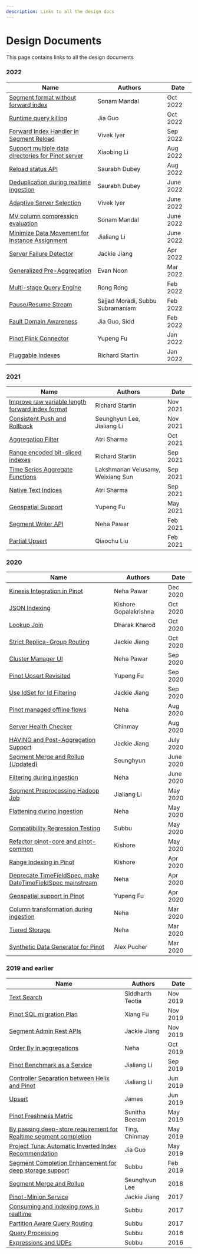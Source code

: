 ```yaml
---
description: Links to all the design docs
---
```


# Design Documents

This page contains links to all the design documents

### 2022

| Name                                                                                                                                                                | Authors                          | Date      |
| ------------------------------------------------------------------------------------------------------------------------------------------------------------------- | -------------------------------- | --------- |
| [Segment format without forward index](https://docs.google.com/document/d/1MNLLhYCg5e-UFBQ6wTBODd41sDsbjevwRfwoGuNowWw/edit#heading=h.jwlk6va28akf)                 | Sonam Mandal                     | Oct 2022  |
| [Runtime query killing](https://docs.google.com/document/d/1Z9DYAfKznHQI9Wn8BjTWZYTcNRVGiPP0B8aEP3w\_1jQ/edit#heading=h.o3jia8j0k10u)                               | Jia Guo                          | Oct 2022  |
| [Forward Index Handler in Segment Reload](https://docs.google.com/document/d/1Gai0DHBnyR4joG\_8AcoR-27\_exEBTpVfTFU04HyPdd8/edit#heading=h.liwwtls82n1z)            | Vivek Iyer                       | Sep 2022  |
| [Support multiple data directories for Pinot server](https://docs.google.com/document/d/1B\_8k2XGMrxfFAo\_g-MEjEPGj84Xy8YW4-yUiZ2BQkuE/edit#heading=h.2ic29gs71g43) | Xiaobing Li                      | Aug 2022  |
| [Reload status API](https://docs.google.com/document/d/1Eqn2FDDIhCr8G2JFlifs5FjT0LsVPfpPTpdJIJvorwI/edit?usp=sharing)												  | Saurabh Dubey					 | Aug 2022  |
| [Deduplication during realtime ingestion](https://docs.google.com/document/d/17sOSRQ1slff30z7jDc0ec5qKwv0xSfPkDjpMOY07POQ/edit?usp=sharing)						  | Saurabh Dubey					 | June 2022 |
| [Adaptive Server Selection](https://docs.google.com/document/d/1w8YVpKIj0S62NvwDpf1HgruwxJYJ6ODuKQLjGXupH8w/edit#heading=h.u87pirlgxhmf)                            | Vivek Iyer                       | June 2022 |
| [MV column compression evaluation](https://docs.google.com/document/d/1BWtNKvxL1Uaydni\_BJCgWN8i9\_WeSdgL3Ksh4IpY\_K0/edit)                                         | Sonam Mandal                     | June 2022 |
| [Minimize Data Movement for Instance Assignment](https://docs.google.com/document/d/1\_Fn-yNjt9Ih0SQiIqIhCEvE9BvYugvAhB4tgWH-VoWE/edit)                             | Jialiang Li                      | June 2022 |
| [Server Failure Detector](https://docs.google.com/document/d/1X32OMT6lC4pCveQVzK6OvRlaW0kE9HZ2vn\_EHzesM1w/edit?usp=sharing)                                        | Jackie Jiang                     | Apr 2022  |
| [Generalized Pre-Aggregation](https://docs.google.com/document/d/17nMXwmDa7-eopzSaQ4XhbfnbF7myQMzDshanSPXLK0s/edit?usp=sharing)                                     | Evan Noon                        | Mar 2022  |
| [Multi-stage Query Engine](https://docs.google.com/document/d/10-vL\_bUrI-Pi2oYudWyUlQl9Kf0cLrW-Z8hGczkCPik/edit?usp=sharing)                                       | Rong Rong                        | Feb 2022  |
| [Pause/Resume Stream](https://docs.google.com/document/d/1uuXuif0SfMTnH3ykfuzXXNjh-LyszjilodD\_mdlilZg/edit)                                                        | Sajjad Moradi, Subbu Subramaniam | Feb 2022  |
| [Fault Domain Awareness](https://docs.google.com/document/d/1KmJ1DsYXVdzrojj\_JYBHRJ2gRMQ5y-o63YqPs7ei7nI/edit)                                                     | Jia Guo, Sidd                    | Feb 2022  |
| [Pinot Flink Connector](https://docs.google.com/document/d/1GVoFHOHSDPs1MEDKEmKguKwWMqM1lwQKj2e64RAKDf8/edit#heading=h.uvocz0dwkepo)                                | Yupeng Fu                        | Jan 2022  |
| [Pluggable Indexes](https://docs.google.com/document/d/1Slu7klgQn\_3RcEJWUuHq9AF0v5ZDA9M2Y0dy8iqrtLQ/edit)                                                          | Richard Startin                  | Jan 2022  |

### 2021

| Name                                                                                                                                     | Authors                           | Date     |
| ---------------------------------------------------------------------------------------------------------------------------------------- | --------------------------------- | -------- |
| [Improve raw variable length forward index format](https://docs.google.com/document/d/1Y7MyQGmDD2fI7brOOFQtToxd8ML837qRuc3IlNYFvCw/edit) | Richard Startin                   | Nov 2021 |
| [Consistent Push and Rollback](https://docs.google.com/document/d/1PUy4wSUPFyEWEW3a88Mipdug3cPj4EpV\_\_lx-BVUTYk/edit?usp=sharing)       | Seunghyun Lee, Jialiang Li        | Nov 2021 |
| [Aggregation Filter](https://docs.google.com/document/d/1qJzG1CmyVZpLN6rdI8V0zUWEaIjQ86hDL9XwrcPKcTs/edit?usp=sharing)                   | Atri Sharma                       | Oct 2021 |
| [Range encoded bit-sliced indexes](https://docs.google.com/document/d/1se2OgqXJiD7r7S7U6SUmTIAApO66QIrAYosxvXHEXlw/edit)                 | Richard Startin                   | Sep 2021 |
| [Time Series Aggregate Functions](https://docs.google.com/document/d/1D5tyd-gFIe5QjL8XYLQmL5\_traw-jtKkzeF96G3naes/edit?usp=sharing)     | Lakshmanan Velusamy, Weixiang Sun | Sep 2021 |
| [Native Text Indices](https://docs.google.com/document/d/1PMhoRy6WF46C4d4mw0LVe9b8Vjqes6vsXZkmxXzMYzw/edit?usp=sharing)                  | Atri Sharma                       | Sep 2021 |
| [Geospatial Support](https://docs.google.com/document/d/1Mkm5RHS\_tof-vIUt5-UNeOgRYSBAN6M\_pN-hedV6Q0g/edit?usp=sharing)                 | Yupeng Fu                         | May 2021 |
| [Segment Writer API](https://docs.google.com/document/d/1f\_JlegCkH\_Zysm80maLnv7iqgWtD9uPiBLkeLmMUoNg/edit)                             | Neha Pawar                        | Feb 2021 |
| [Partial Upsert](https://docs.google.com/document/d/1qrTD7x23FlPrAUVIFbWs6GSBtTsztWhWgis-xr1lGMs/edit?usp=sharing)                       | Qiaochu Liu                       | Feb 2021 |

### 2020

| Name                                                                                                                                                                      | Authors               | Date      |
| ------------------------------------------------------------------------------------------------------------------------------------------------------------------------- | --------------------- | --------- |
| [Kinesis Integration in Pinot](https://docs.google.com/document/d/1hFbzumQAGALAi8XZMOsVlwVHN-s2t37MA5QUfduL4Yk/edit?usp=sharing)                                          | Neha Pawar            | Dec 2020  |
| [JSON Indexing](https://docs.google.com/document/d/1ZBkZUjlkTH7pA1dN\_hLAUXhuP1pIo4WmtM5YXktUifg/edit?usp=sharing)                                                        | Kishore Gopalakrishna | Oct 2020  |
| [Lookup Join](https://docs.google.com/document/d/1InWmxbRqwcqIakzvoEWHLxtX4XR9H5L01256EbAUHV8/edit?usp=sharing)                                                           | Dharak Kharod         | Oct 2020  |
| [Strict Replica-Group Routing](https://docs.google.com/document/d/1B5SghG0x5JHfZrKMBjiv\_m3Dd969hfyWgc1joKZpJIU/edit?usp=sharing)                                         | Jackie Jiang          | Oct 2020  |
| [Cluster Manager UI](https://docs.google.com/document/d/1E6OWyt-NvOpbBsOH1qwi5v8DcNSgT4PTLJ21TKYIsoI/edit#heading=h.8xhj1hrxrxl)                                          | Neha Pawar            | Sep 2020  |
| [Pinot Upsert Revisited](https://docs.google.com/document/d/1qljEMndPMxbbKtjlVn9mn2toz7Qrk0TGQsHLfI--7h8/edit#heading=h.lsfmyoyyxtgt)                                     | Yupeng Fu             | Sep 2020  |
| [Use IdSet for Id Filtering](https://docs.google.com/document/d/1s6DZ9eTPqH7vaKQlPjKiWb\_OBC3hkkEGICIzcd5gozc/edit?usp=sharing)                                           | Jackie Jiang          | Sep 2020  |
| [Pinot managed offline flows](https://docs.google.com/document/d/1-e\_9aHQB4HXS38ONtofdxNvMsGmAoYfSnc2LP88MbIc/edit#heading=h.60ws8it8iwvp)                               | Neha                  | Aug 2020  |
| [Server Health Checker](https://docs.google.com/document/d/1PP\_RaDuS7KGeF9RnAcRFJRCA8aCVxxVLTJn-c3hg9qQ/edit)                                                            | Chinmay               | Aug 2020  |
| [HAVING and Post-Aggregation Support](https://docs.google.com/document/d/1Dg1KXpxIdl75Tsg2YFCYVeE8sMAIj64ZWoxDcj1cHwo/edit?usp=sharing)                                   | Jackie Jiang          | July 2020 |
| [Segment Merge and Rollup (Updated)](https://docs.google.com/document/d/1-AKCfXNXdoNjFIvJ87wjWwFM\_38gS0NCwFrIYjYsqp8/edit)                                               | Seunghyun             | June 2020 |
| [Filtering during ingestion](https://docs.google.com/document/d/1Cahnas3nh0XErETH0KHLaecN6xCnRVYWNKO3rDn7qcI/edit)                                                        | Neha                  | June 2020 |
| [Segment Preprocessing Hadoop Job](https://docs.google.com/document/d/1BnjjVj3OLuo-vmOt0WjqEFbUC9AZgCDuDxCtLEFPM34/edit?usp=sharing)                                      | Jialiang Li           | May 2020  |
| [Flattening during ingestion](https://docs.google.com/document/d/1IYCsYCgGn6YMWTDG4-i61Hxbtnac2dCuhvDKUZIxDYg/edit?usp=sharing)                                           | Neha                  | May 2020  |
| [Compatibility Regression Testing](https://docs.google.com/document/d/1yNlvnLKDNUuyRWOKYYF01FWW9weYMGoaLRtU-CueciM/edit#heading=h.sbzlx23tnq14)                           | Subbu                 | May 2020  |
| [Refactor pinot-core and pinot-common](https://docs.google.com/document/d/1urROfQZuTE8JJmW3IMCeB2i3FYoEyG1TCyPsxvSaNuw/edit?usp=sharing)                                  | Kishore               | May 2020  |
| [Range Indexing in Pinot](https://docs.google.com/document/d/1eisu7L-ERLs1OZCASOz3qSpzZfoipplKrYgmBXaFobw/edit?usp=sharing)                                               | Kishore               | Apr 2020  |
| [Deprecate TimeFieldSpec, make DateTimeFieldSpec mainstream](https://docs.google.com/document/d/1SU1jCjfsIDSA960fD5YWQbD72p8UdGF0c7CroFNt9Ho/edit#heading=h.qeqkd3x33xzp) | Neha                  | Apr 2020  |
| [Geospatial support in Pinot](https://docs.google.com/document/d/1Mkm5RHS\_tof-vIUt5-UNeOgRYSBAN6M\_pN-hedV6Q0g/edit?ts=5ea0b8d4#heading=h.i45os595j1sp)                  | Yupeng Fu             | Apr 2020  |
| [Column transformation during ingestion](https://docs.google.com/document/d/13BywJncHrLAFLm-qy4kfKaPxXfAg9XE5v3\_fk9sGVSo/edit?usp=sharing)                               | Neha                  | Mar 2020  |
| [Tiered Storage](https://docs.google.com/document/d/1Z4FLg3ezHpqvc6zhy0jR6Wi2OL8wLO\_lRC6aLkskFgs/edit?usp=sharing)                                                       | Neha                  | Mar 2020  |
| [Synthetic Data Generator for Pinot](https://cwiki.apache.org/confluence/display/PINOT/Synthetic+Data+Generator+for+Pinot)                                                | Alex Pucher           | Mar 2020  |

### 2019 and earlier

| Name                                                                                                                                                                                     | Authors          | Date     |
| ---------------------------------------------------------------------------------------------------------------------------------------------------------------------------------------- | ---------------- | -------- |
| [Text Search](https://docs.google.com/document/d/19uLti7wwl7nPlDuy6cUVnLOll2C8u3YtUITbNj0TT5o/edit)                                                                                      | Siddharth Teotia | Nov 2019 |
| [Pinot SQL migration Plan](https://docs.google.com/document/d/1uNIq0cybUtVtdtJ38-4ewFNEQorbg-2KYr-CMSj6H\_8/edit#heading=h.ejrg0ci2rzol)                                                 | Xiang Fu         | Nov 2019 |
| [Segment Admin Rest APIs](https://cwiki.apache.org/confluence/display/PINOT/Segment+Admin+Rest+APIs)                                                                                     | Jackie Jiang     | Nov 2019 |
| [Order By in aggregations](https://cwiki.apache.org/confluence/display/PINOT/Order+By)                                                                                                   | Neha             | Oct 2019 |
| [Pinot Benchmark as a Service](https://cwiki.apache.org/confluence/display/PINOT/Pinot+Benchmark+as+a+Service)                                                                           | Jialiang Li      | Sep 2019 |
| [Controller Separation between Helix and Pinot](https://cwiki.apache.org/confluence/display/PINOT/Controller+Separation+between+Helix+and+Pinot)                                         | Jialiang Li      | Jun 2019 |
| [Upsert](https://docs.google.com/document/d/1SFFir7ByxCff-aVYxQeTHpNhPXeP5q7P4g\_6O2iNGgU/edit?usp=sharing)                                                                              | James            | Jun 2019 |
| [Pinot Freshness Metric](https://cwiki.apache.org/confluence/display/PINOT/Pinot+Freshness+Metric)                                                                                       | Sunitha Beeram   | May 2019 |
| [By passing deep-store requirement for Realtime segment completion](https://cwiki.apache.org/confluence/display/PINOT/By-passing+deep-store+requirement+for+Realtime+segment+completion) | Ting, Chinmay    | May 2019 |
| [Project Tuna: Automatic Inverted Index Recommendation](https://cwiki.apache.org/confluence/display/PINOT/Automated+Inverted+Index+Recommendation+for+Pinot)                             | Jia Guo          | May 2019 |
| [Segment Completion Enhancement for deep storage support](https://cwiki.apache.org/confluence/display/PINOT/Segment+Completion+Protocol+enhancements+for+Deep+Store+support)             | Subbu            | Feb 2019 |
| [Segment Merge and Rollup](https://cwiki.apache.org/confluence/display/PINOT/Segment+Merge+and+Rollup)                                                                                   | Seunghyun Lee    | 2018     |
| [Pinot-Minion Service](https://docs.google.com/document/d/1kbK88fCexmEsDcFINebqLvZWtKg8CVQN4kmsLm0s9f8/edit?usp=sharing)                                                                 | Jackie Jiang     | 2017     |
| [Consuming and indexing rows in realtime](https://cwiki.apache.org/confluence/display/PINOT/Consuming+and+Indexing+rows+in+Realtime)                                                     | Subbu            | 2017     |
| [Partition Aware Query Routing](https://cwiki.apache.org/confluence/display/PINOT/Partition+Aware+Query+Routing)                                                                         | Subbu            | 2017     |
| [Query Processing](https://cwiki.apache.org/confluence/display/PINOT/Query+Processing)                                                                                                   | Subbu            | 2016     |
| [Expressions and UDFs](https://cwiki.apache.org/confluence/display/PINOT/Expressions+and+UDFs)                                                                                           | Subbu            | 2016     |

